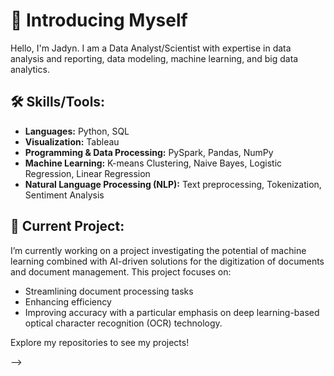 # 👋 Introducing Myself

Hello, I'm Jadyn. I am a Data Analyst/Scientist with expertise in data analysis and reporting, data modeling, machine learning, and big data analytics.

## 🛠️ Skills/Tools:
- **Languages:** Python, SQL
- **Visualization:** Tableau
- **Programming & Data Processing:** PySpark, Pandas, NumPy
- **Machine Learning:** K-means Clustering, Naive Bayes, Logistic Regression, Linear Regression
- **Natural Language Processing (NLP):** Text preprocessing, Tokenization, Sentiment Analysis

## 🔭 Current Project:
I’m currently working on a project investigating the potential of machine learning combined with AI-driven solutions for the digitization of documents and document management. This project focuses on:
- Streamlining document processing tasks
- Enhancing efficiency
- Improving accuracy
with a particular emphasis on deep learning-based optical character recognition (OCR) technology.

Explore my repositories to see my projects!

-->
